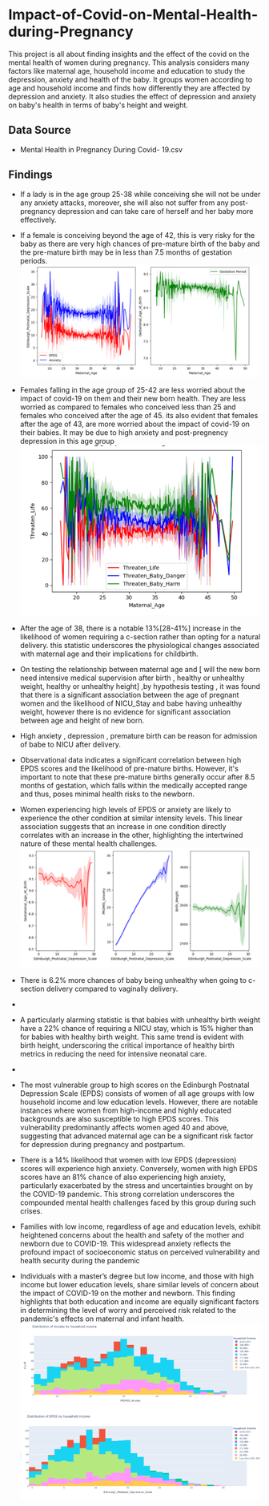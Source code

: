 # Impact-of-Covid-on-Mental-Health-during-Pregnancy
This project is all about finding insights and the effect of the covid on the mental health of women during pregnancy. This analysis considers many factors like maternal age, household income and education to study the depression, anxiety and health of the baby. It groups women according to age and household income and finds how differently they are affected by depression and anxiety. It also studies the effect of depression
and anxiety on baby's health in terms of baby's height and weight.

## Data Source
- Mental Health in Pregnancy During Covid- 19.csv

## Findings
- If a lady is in the age group 25-38 while conceiving she will not be under any anxiety attacks, moreover, she will also not suffer from any post-pregnancy depression and can take care of herself and her baby more effectively.

- If a female is conceiving beyond the age of 42, this is very risky for the baby as there are very high chances of pre-mature birth of the baby and the pre-mature birth may be in less than 7.5 months of gestation periods.
  ![](Age_vs_anxiety_epds.png)

- Females falling in the age group of 25-42 are less worried about the impact of covid-19 on them and their new born health. They are less worried as compared to females who conceived less than 25 and females who conceived after the age of 45. its also evident that females after the age of 43, are more worried about the impact of covid-19 on their babies. It may be due to high anxiety and post-pregnency depression in this age group
  ![](Maternal_Age2.png)
- After the age of 38, there is a notable 13%[28-41%] increase in the likelihood of women requiring a c-section rather than opting for a natural delivery. this statistic underscores the physiological changes associated with maternal age and their implications for childbirth.

- On testing the relationship between maternal age and [ will the new born need intensive medical supervision after birth , healthy or unhealthy weight, healthy or unhealthy height] ,by hypothesis testing , it was found that there is a significant association between the age of pregnant women and the likelihood of NICU_Stay and babe having unhealthy weight, however there is no evidence for significant association between age and height of new born.

- High anxiety , depression , premature birth can be reason for admission of babe to NICU after delivery.
- Observational data indicates a significant correlation between high EPDS scores and the likelihood of pre-mature births. However, it's important to note that these pre-mature births generally occur after 8.5 months of gestation, which falls within the medically accepted range and thus, poses minimal health risks to the newborn.

- Women experiencing high levels of EPDS or anxiety are likely to experience the other condition at similar intensity levels. This linear association suggests that an increase in one condition directly correlates with an increase in the other, highlighting the intertwined nature of these mental health challenges.
 ![](EPDS_relation.png)
- There is 6.2% more chances of baby being unhealthy when going to c-section delivery compared to vaginally delivery.
- 
- A particularly alarming statistic is that babies with unhealthy birth weight have a 22% chance of requiring a NICU stay, which is 15% higher than for babies with healthy birth weight. This same trend is evident with birth height, underscoring the critical importance of healthy birth metrics in reducing the need for intensive neonatal care.
- 
- The most vulnerable group to high scores on the Edinburgh Postnatal Depression Scale (EPDS) consists of women of all age groups with low household income and low education levels. However, there are notable instances where women from high-income and highly educated backgrounds are also susceptible to high EPDS scores. This vulnerability predominantly affects women aged 40 and above, suggesting that advanced maternal age can be a significant risk factor for depression during pregnancy and postpartum.


- There is a 14% likelihood that women with low EPDS (depression) scores will experience high anxiety. Conversely, women with high EPDS scores have an 81% chance of also experiencing high anxiety, particularly exacerbated by the stress and uncertainties brought on by the COVID-19 pandemic. This strong correlation underscores the compounded mental health challenges faced by this group during such crises.

- Families with low income, regardless of age and education levels, exhibit heightened concerns about the health and safety of the mother and newborn due to COVID-19. This widespread anxiety reflects the profound impact of socioeconomic status on perceived vulnerability and health security during the pandemic

- Individuals with a master’s degree but low income, and those with high income but lower education levels, share similar levels of concern about the impact of COVID-19 on the mother and newborn. This finding highlights that both education and income are equally significant factors in determining the level of worry and perceived risk related to the pandemic's effects on maternal and infant health.
![](Anxiety_distribution.png)
![](EPDS_distribution.png)

